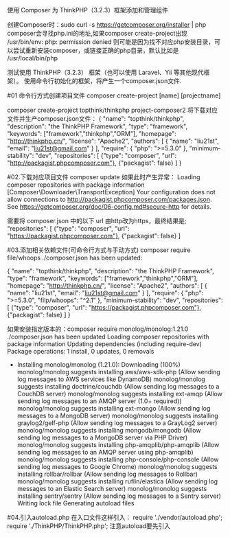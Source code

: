 使用 Composer 为 ThinkPHP（3.2.3）框架添加和管理组件

创建Composer时：sudo curl -s https://getcomposer.org/installer | php
composer会寻找php.ini的地址,如果composer create-project出现 /usr/bin/env: php: permission denied
则可能是因为找不对应php安装目录，可以尝试重新安装composer，或链接正确的php目录，默认比如是 /usr/local/bin/php

测试使用 ThinkPHP（3.2.3） 框架（也可以使用 Laravel、Yii 等其他现代框架）。
使用命令行初始化的框架，将产生一个composer.json文件.

#01 命令行方式创建项目文件
composer create-project [name] [projectname]

composer create-project topthink/thinkphp project-composer2 将下载对应文件并生产composer.json文件：
{
    "name": "topthink/thinkphp",
    "description": "the ThinkPHP Framework",
    "type": "framework",
    "keywords": ["framework","thinkphp","ORM"],
    "homepage": "http://thinkphp.cn/",
    "license": "Apache2",
    "authors": [
        {
            "name": "liu21st",
            "email": "liu21st@gmail.com"
        }
    ],
    "require": {
        "php": ">=5.3.0"
    },
    "minimum-stability": "dev",
    "repositories": [
        {"type": "composer", "url": "http://packagist.phpcomposer.com"},
        {"packagist": false}
    ]
}

#02.下载对应项目文件
composer update
如果此时产生异常：
Loading composer repositories with package information
[Composer\Downloader\TransportException]
Your configuration does not allow connections to http://packagist.phpcomposer.com/packages.json. See https://getcomposer.org/doc/06-config.md#secure-http for details.

需要将 composer.json 中的以下 url 由http改为https，最终结果是;
"repositories": [
{"type": "composer", "url": "https://packagist.phpcomposer.com"},
{"packagist": false}
]

#03.添加相关依赖文件(可命令行方式与手动方式)
composer require file/whoops
./composer.json has been updated:

{
    "name": "topthink/thinkphp",
    "description": "the ThinkPHP Framework",
    "type": "framework",
    "keywords": ["framework","thinkphp","ORM"],
    "homepage": "http://thinkphp.cn/",
    "license": "Apache2",
    "authors": [
        {
            "name": "liu21st",
            "email": "liu21st@gmail.com"
        }
    ],
    "require": {
        "php": ">=5.3.0",
        "filp/whoops": "^2.1"
    },
    "minimum-stability": "dev",
    "repositories": [
        {"type": "composer", "url": "https://packagist.phpcomposer.com"},
        {"packagist": false}
    ]
}

如果安装指定版本的：composer require monolog/monolog:1.21.0
./composer.json has been updated
Loading composer repositories with package information
Updating dependencies (including require-dev)
Package operations: 1 install, 0 updates, 0 removals
  - Installing monolog/monolog (1.21.0): Downloading (100%)         
monolog/monolog suggests installing aws/aws-sdk-php (Allow sending log messages to AWS services like DynamoDB)
monolog/monolog suggests installing doctrine/couchdb (Allow sending log messages to a CouchDB server)
monolog/monolog suggests installing ext-amqp (Allow sending log messages to an AMQP server (1.0+ required))
monolog/monolog suggests installing ext-mongo (Allow sending log messages to a MongoDB server)
monolog/monolog suggests installing graylog2/gelf-php (Allow sending log messages to a GrayLog2 server)
monolog/monolog suggests installing mongodb/mongodb (Allow sending log messages to a MongoDB server via PHP Driver)
monolog/monolog suggests installing php-amqplib/php-amqplib (Allow sending log messages to an AMQP server using php-amqplib)
monolog/monolog suggests installing php-console/php-console (Allow sending log messages to Google Chrome)
monolog/monolog suggests installing rollbar/rollbar (Allow sending log messages to Rollbar)
monolog/monolog suggests installing ruflin/elastica (Allow sending log messages to an Elastic Search server)
monolog/monolog suggests installing sentry/sentry (Allow sending log messages to a Sentry server)
Writing lock file
Generating autoload files


#04.引入autoload.php
在入口文件这样引入：
require './vendor/autoload.php';
require './ThinkPHP/ThinkPHP.php';
注意autoload要先引入

